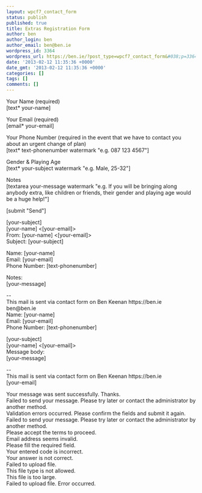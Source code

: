 ```yaml
---
layout: wpcf7_contact_form
status: publish
published: true
title: Extras Registration Form
author: ben
author_login: ben
author_email: ben@ben.ie
wordpress_id: 3364
wordpress_url: https://ben.ie/?post_type=wpcf7_contact_form&#038;p=3364
date: '2013-02-12 11:35:36 +0000'
date_gmt: '2013-02-12 11:35:36 +0000'
categories: []
tags: []
comments: []
---
```

<p>Your Name (required)<br />
    [text* your-name] </p>
<p>Your Email (required)<br />
    [email* your-email] </p>
<p>Your Phone Number (required in the event that we have to contact you about an urgent change of plan)<br />
[text* text-phonenumber watermark "e.g. 087 123 4567"] </p>
<p>Gender & Playing Age<br />
    [text* your-subject watermark "e.g. Male, 25-32"] </p>
<p>Notes<br />
    [textarea your-message watermark "e.g. If you will be bringing along anybody extra, like children or friends, their gender and playing age would be a huge help!"] </p>
<p>[submit "Send"]</p>
<p>[your-subject]<br />
[your-name] <[your-email]><br />
From: [your-name] <[your-email]><br />
Subject: [your-subject]</p>
<p>Name: [your-name]<br />
Email: [your-email]<br />
Phone Number: [text-phonenumber]</p>
<p>Notes:<br />
[your-message]</p>
<p>--<br />
This mail is sent via contact form on Ben Keenan https://ben.ie<br />
ben@ben.ie<br />
Name: [your-name]<br />
Email: [your-email]<br />
Phone Number: [text-phonenumber]</p>
<p>[your-subject]<br />
[your-name] <[your-email]><br />
Message body:<br />
[your-message]</p>
<p>--<br />
This mail is sent via contact form on Ben Keenan https://ben.ie<br />
[your-email]</p>
<p>Your message was sent successfully. Thanks.<br />
Failed to send your message. Please try later or contact the administrator by another method.<br />
Validation errors occurred. Please confirm the fields and submit it again.<br />
Failed to send your message. Please try later or contact the administrator by another method.<br />
Please accept the terms to proceed.<br />
Email address seems invalid.<br />
Please fill the required field.<br />
Your entered code is incorrect.<br />
Your answer is not correct.<br />
Failed to upload file.<br />
This file type is not allowed.<br />
This file is too large.<br />
Failed to upload file. Error occurred.</p>
